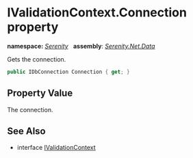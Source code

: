 # IValidationContext.Connection property
**namespace:** *[Serenity](../../README.md#serenity-namespace)*   **assembly**: *[Serenity.Net.Data](../../README.md)*

Gets the connection.

```csharp
public IDbConnection Connection { get; }
```

## Property Value

The connection.

## See Also

* interface [IValidationContext](../IValidationContext.md)